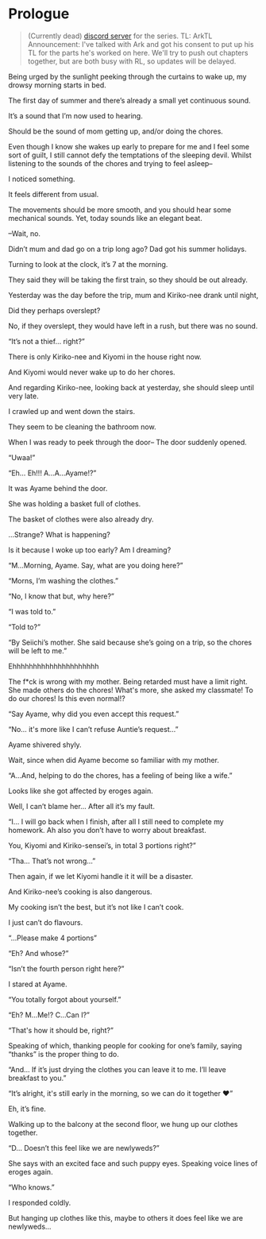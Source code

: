 # Prologue
> (Currently dead) [discord server](https://discord.gg/Srvv9nzyQT) for the series.
> TL: ArkTL
> Announcement: I've talked with Ark and got his consent to put up his TL for the parts he's worked on here. We'll try to push out chapters together, but are both busy with RL, so updates will be delayed.

Being urged by the sunlight peeking through the curtains to wake up, my drowsy morning starts in bed.

The first day of summer and there’s already a small yet continuous sound.

It’s a sound that I’m now used to hearing.

Should be the sound of mom getting up, and/or doing the chores.

Even though I know she wakes up early to prepare for me and I feel some sort of guilt,
I still cannot defy the temptations of the sleeping devil.
Whilst listening to the sounds of the chores and trying to feel asleep–

I noticed something.

It feels different from usual.

The movements should be more smooth, and you should hear some mechanical sounds.
Yet, today sounds like an elegant beat.

–Wait, no.

Didn’t mum and dad go on a trip long ago? Dad got his summer holidays.

Turning to look at the clock, it’s 7 at the morning.

They said they will be taking the first train, so they should be out already.

Yesterday was the day before the trip, mum and Kiriko-nee drank until night,

Did they perhaps overslept?

No, if they overslept, they would have left in a rush, but there was no sound.

“It’s not a thief… right?”

There is only Kiriko-nee and Kiyomi in the house right now.

And Kiyomi would never wake up to do her chores.

And regarding Kiriko-nee, looking back at yesterday, she should sleep until very late.

I crawled up and went down the stairs.

They seem to be cleaning the bathroom now.

When I was ready to peek through the door– The door suddenly opened.

“Uwaa!”

“Eh… Eh!!! A…A…Ayame!?”

It was Ayame behind the door.

She was holding a basket full of clothes.

The basket of clothes were also already dry.

…Strange? What is happening?

Is it because I woke up too early? Am I dreaming?

“M…Morning, Ayame. Say, what are you doing here?”

“Morns, I’m washing the clothes.”

“No, I know that but, why here?”

“I was told to.”

“Told to?”

“By Seiichi’s mother. She said because she’s going on a trip, so the chores will be left to me.”

Ehhhhhhhhhhhhhhhhhhhhh

The f*ck is wrong with my mother.
Being retarded must have a limit right.
She made others do the chores! What's more, she asked my classmate!
To do our chores! Is this even normal!?

“Say Ayame, why did you even accept this request.”

“No… it's more like I can’t refuse Auntie’s request…”

Ayame shivered shyly.

Wait, since when did Ayame become so familiar with my mother.

“A…And, helping to do the chores, has a feeling of being like a wife.”

Looks like she got affected by eroges again.

Well, I can’t blame her… After all it’s my fault.

“I… I will go back when I finish, after all I still need to complete my homework. Ah also you don’t have to worry about breakfast.

You, Kiyomi and Kiriko-sensei’s, in total 3 portions right?”

“Tha… That’s not wrong…”

Then again, if we let Kiyomi handle it it will be a disaster.

And Kiriko-nee’s cooking is also dangerous.

My cooking isn’t the best, but it’s not like I can’t cook.

I just can’t do flavours.

“…Please make 4 portions”

“Eh? And whose?”

“Isn’t the fourth person right here?”

I stared at Ayame.

“You totally forgot about yourself.”

“Eh? M…Me!? C…Can I?”

“That's how it should be, right?”

Speaking of which, thanking people for cooking for one’s family, saying “thanks” is the proper thing to do.

“And… If it’s just drying the clothes you can leave it to me. I’ll leave breakfast to you.”

“It’s alright, it's still early in the morning, so we can do it together ❤️”

Eh, it’s fine.

Walking up to the balcony at the second floor, we hung up our clothes together.

“D… Doesn’t this feel like we are newlyweds?”

She says with an excited face and such puppy eyes. Speaking voice lines of eroges again.

“Who knows.”

I responded coldly.

But hanging up clothes like this, maybe to others it does feel like we are newlyweds…